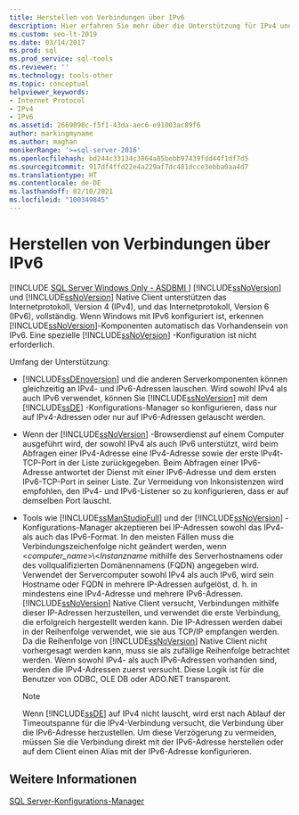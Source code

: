 ```yaml
---
title: Herstellen von Verbindungen über IPv6
description: Hier erfahren Sie mehr über die Unterstützung für IPv4 und IPv6 in SQL Server und SQL Server Native Client sowie zum Konfigurieren der Datenbank-Engine für die Adresse, die Sie verwenden möchten.
ms.custom: seo-lt-2019
ms.date: 03/14/2017
ms.prod: sql
ms.prod_service: sql-tools
ms.reviewer: ''
ms.technology: tools-other
ms.topic: conceptual
helpviewer_keywords:
- Internet Protocol
- IPv4
- IPv6
ms.assetid: 2669098c-f5f1-43da-aec6-e91003ac89f6
author: markingmyname
ms.author: maghan
monikerRange: '>=sql-server-2016'
ms.openlocfilehash: bd244c33134c3864a85bebb97439fdd44f1df7d5
ms.sourcegitcommit: 917df4ffd22e4a229af7dc481dcce3ebba0aa4d7
ms.translationtype: HT
ms.contentlocale: de-DE
ms.lasthandoff: 02/10/2021
ms.locfileid: "100349845"
---
```

# <a name="connecting-using-ipv6"></a>Herstellen von Verbindungen über IPv6
[!INCLUDE [SQL Server Windows Only - ASDBMI ](../../includes/applies-to-version/sql-windows-only-asdbmi.md)]
  [!INCLUDE[ssNoVersion](../../includes/ssnoversion-md.md)] und [!INCLUDE[ssNoVersion](../../includes/ssnoversion-md.md)] Native Client unterstützen das Internetprotokoll, Version 4 (IPv4), und das Internetprotokoll, Version 6 (IPv6), vollständig. Wenn Windows mit IPv6 konfiguriert ist, erkennen [!INCLUDE[ssNoVersion](../../includes/ssnoversion-md.md)]-Komponenten automatisch das Vorhandensein von IPv6. Eine spezielle [!INCLUDE[ssNoVersion](../../includes/ssnoversion-md.md)] -Konfiguration ist nicht erforderlich.  
  
 Umfang der Unterstützung:  
  
-   [!INCLUDE[ssDEnoversion](../../includes/ssdenoversion-md.md)] und die anderen Serverkomponenten können gleichzeitig an IPv4- und IPv6-Adressen lauschen. Wird sowohl IPv4 als auch IPv6 verwendet, können Sie [!INCLUDE[ssNoVersion](../../includes/ssnoversion-md.md)] mit dem [!INCLUDE[ssDE](../../includes/ssde-md.md)] -Konfigurations-Manager so konfigurieren, dass nur auf IPv4-Adressen oder nur auf IPv6-Adressen gelauscht werden.  
  
-   Wenn der [!INCLUDE[ssNoVersion](../../includes/ssnoversion-md.md)] -Browserdienst auf einem Computer ausgeführt wird, der sowohl IPv4 als auch IPv6 unterstützt, wird beim Abfragen einer IPv4-Adresse eine IPv4-Adresse sowie der erste IPv4t-TCP-Port in der Liste zurückgegeben. Beim Abfragen einer IPv6-Adresse antwortet der Dienst mit einer IPv6-Adresse und dem ersten IPv6-TCP-Port in seiner Liste. Zur Vermeidung von Inkonsistenzen wird empfohlen, den IPv4- und IPv6-Listener so zu konfigurieren, dass er auf demselben Port lauscht.  
  
-   Tools wie [!INCLUDE[ssManStudioFull](../../includes/ssmanstudiofull-md.md)] und der [!INCLUDE[ssNoVersion](../../includes/ssnoversion-md.md)] -Konfigurations-Manager akzeptieren bei IP-Adressen sowohl das IPv4- als auch das IPv6-Format. In den meisten Fällen muss die Verbindungszeichenfolge nicht geändert werden, wenn \<*computer_name*>\\<*Instanzname* mithilfe des Serverhostnamens oder des vollqualifizierten Domänennamens (FQDN) angegeben wird. Verwendet der Servercomputer sowohl IPv4 als auch IPv6, wird sein Hostname oder FQDN in mehrere IP-Adressen aufgelöst, d. h. in mindestens eine IPv4-Adresse und mehrere IPv6-Adressen. [!INCLUDE[ssNoVersion](../../includes/ssnoversion-md.md)] Native Client versucht, Verbindungen mithilfe dieser IP-Adressen herzustellen, und verwendet die erste Verbindung, die erfolgreich hergestellt werden kann. Die IP-Adressen werden dabei in der Reihenfolge verwendet, wie sie aus TCP/IP empfangen werden. Da die Reihenfolge von [!INCLUDE[ssNoVersion](../../includes/ssnoversion-md.md)] Native Client nicht vorhergesagt werden kann, muss sie als zufällige Reihenfolge betrachtet werden. Wenn sowohl IPv4- als auch IPv6-Adressen vorhanden sind, werden die IPv4-Adressen zuerst versucht. Diese Logik ist für die Benutzer von ODBC, OLE DB oder ADO.NET transparent.  
  
    > [!NOTE]  
    >  Wenn [!INCLUDE[ssDE](../../includes/ssde-md.md)] auf IPv4 nicht lauscht, wird erst nach Ablauf der Timeoutspanne für die IPv4-Verbindung versucht, die Verbindung über die IPv6-Adresse herzustellen. Um diese Verzögerung zu vermeiden, müssen Sie die Verbindung direkt mit der IPv6-Adresse herstellen oder auf dem Client einen Alias mit der IPv6-Adresse konfigurieren.  
  
## <a name="see-also"></a>Weitere Informationen  
 [SQL Server-Konfigurations-Manager](../../relational-databases/sql-server-configuration-manager.md)  
  
  
